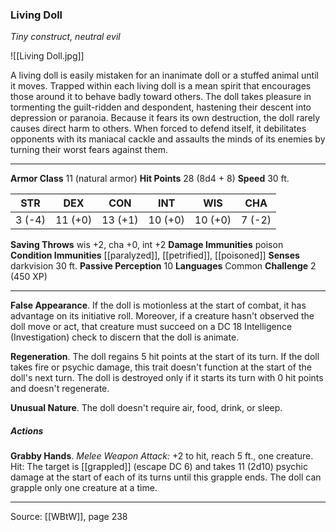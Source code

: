 ### Living Doll
_Tiny construct, neutral evil_

![[Living Doll.jpg]]

A living doll is easily mistaken for an inanimate doll or a stuffed animal until it moves. Trapped within each living doll is a mean spirit that encourages those around it to behave badly toward others. The doll takes pleasure in tormenting the guilt-ridden and despondent, hastening their descent into depression or paranoia. Because it fears its own destruction, the doll rarely causes direct harm to others. When forced to defend itself, it debilitates opponents with its maniacal cackle and assaults the minds of its enemies by turning their worst fears against them.




---

**Armor Class** 11 (natural armor)
**Hit Points** 28 (8d4 + 8)
**Speed** 30 ft.

| STR     | DEX     | CON     | INT     | WIS     | CHA     |
|---------|---------|---------|---------|---------|---------|
| 3 (-4) | 11 (+0) | 13 (+1) | 10 (+0) | 10 (+0) | 7 (-2) |

**Saving Throws** wis +2, cha +0, int +2
**Damage Immunities** poison
**Condition Immunities** [[paralyzed]], [[petrified]], [[poisoned]]
**Senses** darkvision 30 ft.
**Passive Perception** 10
**Languages** Common
**Challenge** 2 (450 XP)

---

**False Appearance**. If the doll is motionless at the start of combat, it has advantage on its initiative roll. Moreover, if a creature hasn't observed the doll move or act, that creature must succeed on a DC 18 Intelligence (Investigation) check to discern that the doll is animate.

**Regeneration**. The doll regains 5 hit points at the start of its turn. If the doll takes fire or psychic damage, this trait doesn't function at the start of the doll's next turn. The doll is destroyed only if it starts its turn with 0 hit points and doesn't regenerate.

**Unusual Nature**. The doll doesn't require air, food, drink, or sleep.

##### Actions
**Grabby Hands**. _Melee Weapon Attack:_ +2 to hit, reach 5 ft., one creature. Hit: The target is [[grappled]] (escape DC 6) and takes 11 (2d10) psychic damage at the start of each of its turns until this grapple ends. The doll can grapple only one creature at a time.


---

Source: [[WBtW]], page 238
